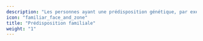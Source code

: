 ```yaml
---
description: "Les personnes ayant une prédisposition génétique, par exemple au cancer ou aux anévrismes, souhaitent s’assurer que tout va bien pour elles."
icon: "familiar_face_and_zone"
title: "Prédisposition familiale"
weight: "1"
---
```



